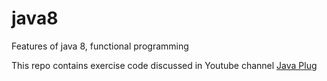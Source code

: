 # java8
Features of java 8, functional programming

This repo contains exercise code discussed in Youtube channel <a href="https://www.youtube.com/playlist?list=PLb624I3gp4K-gZL7nqeqh62CwWh81Gf_2">Java Plug</a>
